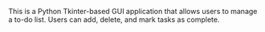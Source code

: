 This is a Python Tkinter-based GUI application that allows users to manage a to-do list. Users can add, delete, and mark tasks as complete.
